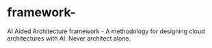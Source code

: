 # framework-
AI Aided Architecture framework - A methodology for designing cloud architectures with AI. Never architect alone.
